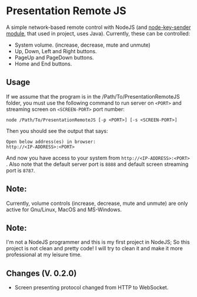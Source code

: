 # Presentation Remote JS
A simple network-based remote control with NodeJS (and [node-key-sender module](https://github.com/garimpeiro-it/node-key-sender), that used in project, uses Java).
Currently, these can be controlled:
+ System volume. (increase, decrease, mute and unmute)
+ Up, Down, Left and Right buttons.
+ PageUp and PageDown buttons.
+ Home and End buttons.

## Usage
If we assume that the program is in the /Path/To/PresentationRemoteJS folder, you must use the following command to run server on `<PORT>` and streaming screen on `<SCREEN-PORT>` port number:
```
node /Path/To/PresentationRemoteJS [-p <PORT>] [-s <SCREEN-PORT>]
```
Then you should see the output that says:
```
Open below address(es) in browser:
http://<IP-ADDRESS>:<PORT>
```
And now you have access to your system from `http://<IP-ADDRESS>:<PORT>` .
Also note that the default server port is `8888` and default screen streaming port is `8787`.

## Note:
Currently, volume controls (increase, decrease, mute and unmute) are only active for Gnu/Linux, MacOS and MS-Windows.
## Note:
I'm not a NodeJS programmer and this is my first project in NodeJS; So this project is not clean and pretty code! I will try to clean it and make it more professional at my leisure time.

## Changes (V. 0.2.0)
+ Screen presenting protocol changed from HTTP to WebSocket.
